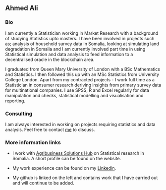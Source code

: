 ## Ahmed Ali

### Bio

I am currently a Statistician working in Market Research with a background of studying Statistics upto masters. I have been involved in projects such as; analysis of household survey data in Somalia, looking at simulating land degradation in Somalia and I am currently involved part time in using Statistical simulation and data analysis to feed information to a decentralised oracle in the blockchain area.

I graduated from Queen Mary University of London with a BSc Mathematics and Statistics. I then followed this up with an MSc Statistics from University College London. Apart from my contracted projects - I work full time as a Statistician in consumer research deriving insights from primary survey data for multinational companies. I use SPSS, R and Excel regularly for data manipulation and checks, statistical modelling and visualisation and reporting. 


### Consulting

I am always interested in working on projects requiring statistics and data analysis. Feel free to contact [me](ahmedoali96@gmail.com) to discuss. 

### More information links

- I work with [Agribusiness Solutions Hub](https://agribusinesssolutionshub.com/about_/) on Statistical research in Somalia. A short profile can be found on the website.

- My work experience can be found on my [Linkedin](https://www.linkedin.com/in/ahmedosmanali/).

- My github is linked on the left and contains work that I have carried out and will continue to be added.





